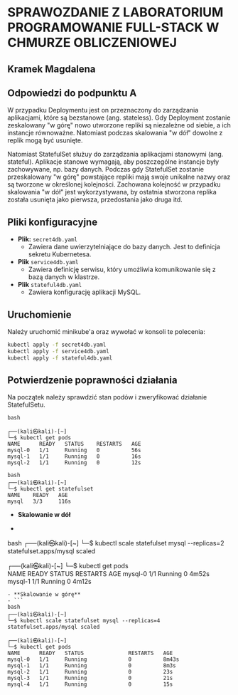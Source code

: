 # SPRAWOZDANIE Z LABORATORIUM PROGRAMOWANIE FULL-STACK W CHMURZE OBLICZENIOWEJ

## Kramek Magdalena

## Odpowiedzi do podpunktu A

W przypadku Deploymentu jest on przeznaczony do zarządzania aplikacjami, które są bezstanowe (ang. stateless).
Gdy Deployment zostanie zeskalowany "w górę" nowo utworzone repliki są niezależne od siebie, a ich instancje równoważne.
Natomiast podczas skalowania "w dół" dowolne z replik mogą być usunięte.

Natomiast StatefulSet służuy do zarządzania aplikacjami stanowymi (ang. stateful). Aplikacje stanowe wymagają, aby poszczególne instancje były zachowywane, np. bazy danych.
Podczas gdy StatefulSet zostanie przeskalowany "w górę" powstające repliki mają swoje unikalne nazwy oraz są tworzone w określonej kolejności.
Zachowana kolejność w przypadku skalowania "w dół" jest wykorzystywana, by ostatnia stworzona replika została usunięta jako pierwsza, przedostania jako druga itd.

## Pliki konfiguracyjne

- **Plik:** `secret4db.yaml`
	- Zawiera dane uwierzytelniające do bazy danych. Jest to definicja sekretu Kubernetesa.
- **Plik** `service4db.yaml`
	- Zawiera definicję serwisu, który umożliwia komunikowanie się z bazą danych w klastrze.
- **Plik** `stateful4db.yaml`
	- Zawiera konfigurację aplikacji MySQL.

## Uruchomienie

Należy uruchomić minikube'a oraz wywołać w konsoli te polecenia:

```bash
kubectl apply -f secret4db.yaml
kubectl apply -f service4db.yaml
kubectl apply -f stateful4db.yaml
```
## Potwierdzenie poprawności działania

Na początek należy sprawdzić stan podów i zweryfikować działanie StatefulSetu.

```
bash
                                                                           
┌──(kali㉿kali)-[~]
└─$ kubectl get pods       
NAME      READY   STATUS    RESTARTS   AGE
mysql-0   1/1     Running   0          56s
mysql-1   1/1     Running   0          16s
mysql-2   1/1     Running   0          12s
```
```
bash
┌──(kali㉿kali)-[~]
└─$ kubectl get statefulset
NAME    READY   AGE
mysql   3/3     116s
```

- **Skalowanie w dół**
- ```
bash
┌──(kali㉿kali)-[~]
└─$ kubectl scale statefulset mysql --replicas=2
statefulset.apps/mysql scaled

┌──(kali㉿kali)-[~]
└─$ kubectl get pods                            
NAME      READY   STATUS    RESTARTS   AGE
mysql-0   1/1     Running   0          4m52s
mysql-1   1/1     Running   0          4m12s
```
- **Skalowanie w górę**
- ```
bash
┌──(kali㉿kali)-[~]
└─$ kubectl scale statefulset mysql --replicas=4
statefulset.apps/mysql scaled

┌──(kali㉿kali)-[~]
└─$ kubectl get pods
NAME      READY   STATUS              RESTARTS   AGE
mysql-0   1/1     Running             0          8m43s
mysql-1   1/1     Running             0          8m3s
mysql-2   1/1     Running             0          23s
mysql-3   1/1     Running             0          21s
mysql-4   1/1     Running             0          15s
```
